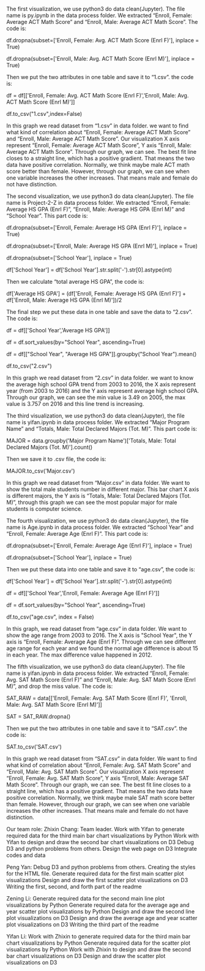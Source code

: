 The first visualization, we use python3 do data clean(Jupyter). The file name is py.ipynb in the data process folder. We extracted “Enroll, Female: Average ACT Math Score” and “Enroll, Male: Average ACT Math Score”. The code is:

df.dropna(subset=['Enroll, Female: Avg. ACT Math Score (Enrl F)'], inplace = True)

df.dropna(subset=['Enroll, Male: Avg. ACT Math Score (Enrl M)'], inplace = True)

Then we put the two attributes in one table and save it to “1.csv”. the code is:

df = df[['Enroll, Female: Avg. ACT Math Score (Enrl F)','Enroll, Male: Avg. ACT Math Score (Enrl M)']]

df.to_csv("1.csv",index=False)

In this graph we read dataset from “1.csv” in data folder. we want to find what kind of correlation about “Enroll, Female: Average ACT Math Score” and “Enroll, Male: Average ACT Math Score”. Our visualization X axis represent “Enroll, Female: Average ACT Math Score”, Y axis “Enroll, Male: Average ACT Math Score”. Through our graph, we can see. The best fit line closes to a straight line, which has a positive gradient. That means the two data have positive correlation. Normally, we think maybe male ACT math score better than female. However, through our graph, we can see when one variable increases the other increases. That means male and female do not have distinction.

The second visualization, we use python3 do data clean(Jupyter). The file name is Project-2-Z in data process folder. We extracted “Enroll, Female: Average HS GPA (Enrl F)”, “Enroll, Male: Average HS GPA (Enrl M)” and “School Year”. This part code is:

df.dropna(subset=['Enroll, Female: Average HS GPA (Enrl F)'], inplace = True)

df.dropna(subset=['Enroll, Male: Average HS GPA (Enrl M)'], inplace = True)

df.dropna(subset=['School Year'], inplace = True)

df['School Year'] = df['School Year'].str.split('-').str[0].astype(int)

Then we calculate “total average HS GPA”, the code is:

df['Average HS GPA'] = (df['Enroll, Female: Average HS GPA (Enrl F)'] + df['Enroll, Male: Average HS GPA (Enrl M)'])/2

The final step we put these data in one table and save the data to “2.csv”. The code is:

df = df[['School Year','Average HS GPA']]

df = df.sort_values(by="School Year", ascending=True)

df = df[["School Year", "Average HS GPA"]].groupby("School Year").mean()

df.to_csv("2.csv")

In this graph we read dataset from “2.csv” in data folder. we want to know the average high school GPA trend from 2003 to 2016, the X axis represent year (from 2003 to 2016) and the Y axis represent average high school GPA. Through our graph, we can see the min value is 3.49 on 2005, the max value is 3.757 on 2016 and this line trend is increasing.

The third visualization, we use python3 do data clean(Jupyter), the file name is yifan.ipynb in data process folder. We extracted “Major Program Name” and “Totals, Male: Total Declared Majors (Tot. M)”. This part code is:

MAJOR = data.groupby('Major Program Name')['Totals, Male: Total Declared Majors (Tot. M)'].count()

Then we save it to .csv file, the code is:

MAJOR.to_csv('Major.csv')

In this graph we read dataset from “Major.csv” in data folder. We want to show the total male students number in different major. This bar chart X axis is different majors, the Y axis is “Totals, Male: Total Declared Majors (Tot. M)”, through this graph we can see the most popular major for male students is computer science. 

The fourth visualization, we use python3 do data clean(Jupyter), the file name is Age.ipynb in data process folder. We extracted “School Year” and “Enroll, Female: Average Age (Enrl F)”. This part code is:

df.dropna(subset=['Enroll, Female: Average Age (Enrl F)'], inplace = True)

df.dropna(subset=['School Year'], inplace = True)

Then we put these data into one table and save it to “age.csv”, the code is:

df['School Year'] = df['School Year'].str.split('-').str[0].astype(int)

df = df[['School Year','Enroll, Female: Average Age (Enrl F)']]

df = df.sort_values(by="School Year", ascending=True)

df.to_csv("age.csv", index = False)

In this graph, we read dataset from “age.csv” in data folder. We want to show the age range from 2003 to 2016. The X axis is "School Year", the Y axis is “Enroll, Female: Average Age (Enrl F)”. Through we can see different age range for each year and we found the normal age difference is about 15 in each year. The max difference value happened in 2012.

The fifth visualization, we use python3 do data clean(Jupyter). The file name is yifan.ipynb in data process folder. We extracted “Enroll, Female: Avg. SAT Math Score (Enrl F)” and “Enroll, Male: Avg. SAT Math Score (Enrl M)”, and drop the miss value. The code is:

SAT_RAW = data[['Enroll, Female: Avg. SAT Math Score (Enrl F)', 'Enroll, Male: Avg. SAT Math Score (Enrl M)']]

SAT = SAT_RAW.dropna()

Then we put the two attributes in one table and save it to “SAT.csv”. the code is:

SAT.to_csv('SAT.csv')

In this graph we read dataset from “SAT.csv” in data folder. We want to find what kind of correlation about “Enroll, Female: Avg. SAT Math Score” and “Enroll, Male: Avg. SAT Math Score”. Our visualization X axis represent “Enroll, Female: Avg. SAT Math Score”, Y axis “Enroll, Male: Average SAT Math Score”. Through our graph, we can see. The best fit line closes to a straight line, which has a positive gradient. That means the two data have positive correlation. Normally, we think maybe male SAT math score better than female. However, through our graph, we can see when one variable increases the other increases. That means male and female do not have distinction.

Our team role:
Zhixin Chang:
Team leader.
Work with Yifan to generate required data for the third main bar chart visualizations by Python
Work with Yifan to design and draw the second bar chart visualizations on D3
Debug D3 and python problems from others.
Design the web page on D3
Integrate codes and data

Peng Yan:
Debug D3 and python problems from others.
Creating the styles for the HTML file.
Generate required data for the first main scatter plot visualizations
Design and draw the first scatter plot visualizations on D3
Writing the first, second, and forth part of the readme

Zening Li:
Generate required data for the second main line plot visualizations by Python
Generate required data for the average age and year scatter plot visualizations by Python
Design and draw the second line plot visualizations on D3
Design and draw the average age and year scatter plot visualizations on D3
Writing the third part of the readme

Yifan Li:
Work with Zhixin to generate required data for the third main bar chart visualizations by Python
Generate required data for the scatter plot visualizations by Python
Work with Zhixin to design and draw the second bar chart visualizations on D3
Design and draw the scatter plot visualizations on D3
